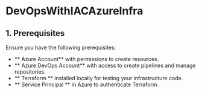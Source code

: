# DevOpsWithIACAzureInfra

## 1. Prerequisites
Ensure you have the following prerequisites:

- ** Azure Account** with permissions to create resources.
- ** Azure DevOps Account** with access to create pipelines and manage repositories.
- ** Terraform ** installed locally for testing your infrastructure code.
- ** Service Principal ** in Azure to authenticate Terraform.
